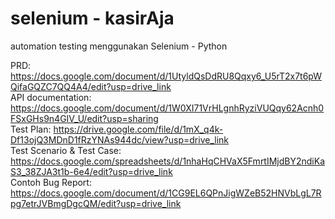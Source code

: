# selenium - kasirAja

automation testing menggunakan Selenium - Python

PRD: https://docs.google.com/document/d/1UtyldQsDdRU8Qqxy6_U5rT2x7t6pWQifaGQZC7QQ4A4/edit?usp=drive_link
<br>API documentation: https://docs.google.com/document/d/1W0XI71VrHLgnhRyziVUQqy62Acnh0FSxGHs9n4GIV_U/edit?usp=sharing
<br>Test Plan: https://drive.google.com/file/d/1mX_q4k-Df13ojQ3MDnD1fRzYNAs944dc/view?usp=drive_link
<br>Test Scenario & Test Case: https://docs.google.com/spreadsheets/d/1nhaHqCHVaX5FmrtIMjdBY2ndiKaS3_38ZJA3t1b-6e4/edit?usp=drive_link
<br>Contoh Bug Report: https://docs.google.com/document/d/1CG9EL6QPnJigWZeB52HNVbLgL7Rpg7etrJVBmgDgcQM/edit?usp=drive_link
